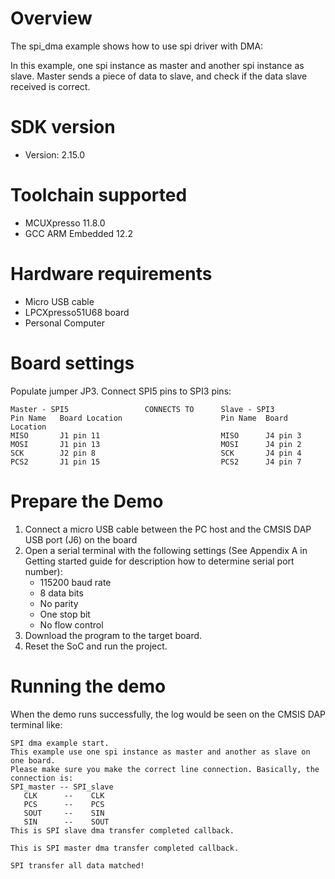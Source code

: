 Overview
========
The spi_dma example shows how to use spi driver with DMA:

In this example, one spi instance as master and another spi instance as slave. Master sends a piece of data to slave,
and check if the data slave received is correct.

SDK version
===========
- Version: 2.15.0

Toolchain supported
===================
- MCUXpresso  11.8.0
- GCC ARM Embedded  12.2

Hardware requirements
=====================
- Micro USB cable
- LPCXpresso51U68 board
- Personal Computer

Board settings
==============
Populate jumper JP3.
Connect SPI5 pins to SPI3 pins:
~~~~~~~~~~~~~~~~~~~~~~~~~~~~~~~~~~~~~~~~~~~~~~~~~~~~~~~~~~~~~~~~~~~~~~~
Master - SPI5                 CONNECTS TO      Slave - SPI3
Pin Name   Board Location                      Pin Name  Board Location
MISO       J1 pin 11                           MISO      J4 pin 3
MOSI       J1 pin 13                           MOSI      J4 pin 2
SCK        J2 pin 8                            SCK       J4 pin 4
PCS2       J1 pin 15                           PCS2      J4 pin 7
~~~~~~~~~~~~~~~~~~~~~~~~~~~~~~~~~~~~~~~~~~~~~~~~~~~~~~~~~~~~~~~~~~~~~~~

Prepare the Demo
================
1.  Connect a micro USB cable between the PC host and the CMSIS DAP USB port (J6) on the board
2.  Open a serial terminal with the following settings (See Appendix A in Getting started guide for description how to determine serial port number):
    - 115200 baud rate
    - 8 data bits
    - No parity
    - One stop bit
    - No flow control
3.  Download the program to the target board.
4.  Reset the SoC and run the project.

Running the demo
================
When the demo runs successfully, the log would be seen on the CMSIS DAP terminal like:

~~~~~~~~~~~~~~~~~~~~~~~~~~~~~~~~~~~~~~~~~~~~~~~~~~~~~~~~~~~~~~~~~~~~~~~~~~~~~~~~~~~
SPI dma example start.
This example use one spi instance as master and another as slave on one board.
Please make sure you make the correct line connection. Basically, the connection is:
SPI_master -- SPI_slave
   CLK      --    CLK
   PCS      --    PCS
   SOUT     --    SIN
   SIN      --    SOUT
This is SPI slave dma transfer completed callback.

This is SPI master dma transfer completed callback.

SPI transfer all data matched!
~~~~~~~~~~~~~~~~~~~~~~~~~~~~~~~~~~~~~~~~~~~~~~~~~~~~~~~~~~~~~~~~~~~~~~~~~~~~~~~~~~~~~
